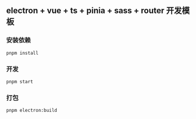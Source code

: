 ## electron + vue + ts + pinia + sass + router 开发模板

### 安装依赖

```
pnpm install
```



### 开发

```
pnpm start
```



### 打包

```
pnpm electron:build
```







### 
